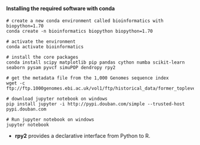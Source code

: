 #### Installing the required software with conda
```shell
# create a new conda environment called bioinformatics with biopython=1.70
conda create -n bioinformatics biopython biopython=1.70

# activate the environment
conda activate bioinformatics

# install the core packages
conda install scipy matplotlib pip pandas cython numba scikit-learn seaborn pysam pyvcf simuPOP dendropy rpy2

# get the metadata file from the 1,000 Genomes sequence index
wget -c ftp://ftp.1000genomes.ebi.ac.uk/vol1/ftp/historical_data/former_toplevel/sequence.index

# download jupyter notebook on windows
pip install jupyter -i http://pypi.douban.com/simple --trusted-host pypi.douban.com

# Run jupyter notebook on windows
jupyter notebook
```
- **rpy2** provides a declarative interface from Python to R.
